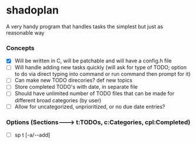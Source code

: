 # shadoplan
A very handy program that handles tasks the simplest but just as reasonable way

### Concepts
* [X] Will be written in C, will be patchable and will have a config.h file
* [ ] Will handle adding new tasks quickly (will ask for type of TODO; option to do via direct typing into command or run command then prompt for it)
* [ ] Can make new TODO direcories? def new topics
* [ ] Store completed TODO's with date, in separate file
* [ ] Should have unlimited number of TODO files that can be made for different broad categories (by user)
* [ ] Allow for uncategorized, unprioritized, or no due date entries?

### Options (Sections---> t:TODOs, c:Categories, cpl:Completed)
* [ ] sp t [-a/--add] <Title> <Description> <Date> <Priority> <Category> 
    * (Pop open menu of all categories)
    * Title
    * Description
    * Category (Parent)
* [ ] sp t [-d/--del] <Title> 
    * (Should pop open a menu of all existing TODOs with numbers? TAB COMPLETE)
    * ID
* [ ] sp t [-l/--list]
    * (Will just cat out a list of all TODOs and their trees in a pretty way) 
* [ ] sp t [-s/--set] <FILE>
    * (Set TODO List to look at) 

### TODO's
* HELP MENU
    * options should be able to be manually done or interactively
